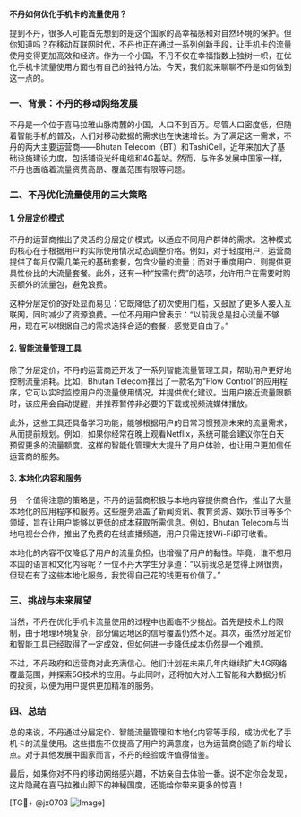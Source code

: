 **不丹如何优化手机卡的流量使用？**

提到不丹，很多人可能首先想到的是这个国家的高幸福感和对自然环境的保护。但你知道吗？在移动互联网时代，不丹也正在通过一系列创新手段，让手机卡的流量使用变得更加高效和经济。作为一个小国，不丹不仅在幸福指数上独树一帜，在优化手机卡流量使用方面也有自己的独特方法。今天，我们就来聊聊不丹是如何做到这一点的。

### 一、背景：不丹的移动网络发展

不丹是一个位于喜马拉雅山脉南麓的小国，人口不到百万。尽管人口密度低，但随着智能手机的普及，人们对移动数据的需求也在快速增长。为了满足这一需求，不丹的两大主要运营商——Bhutan Telecom（BT）和TashiCell，近年来加大了基础设施建设力度，包括铺设光纤电缆和4G基站。然而，与许多发展中国家一样，不丹也面临着流量资费高昂、覆盖范围有限等问题。

### 二、不丹优化流量使用的三大策略

#### 1. **分层定价模式**

不丹的运营商推出了灵活的分层定价模式，以适应不同用户群体的需求。这种模式的核心在于根据用户的实际使用情况动态调整价格。例如，对于轻度用户，运营商提供了每月仅需几美元的基础套餐，包含少量的流量；而对于重度用户，则提供更具性价比的大流量套餐。此外，还有一种“按需付费”的选项，允许用户在需要时购买额外的流量包，避免浪费。

这种分层定价的好处显而易见：它既降低了初次使用门槛，又鼓励了更多人接入互联网，同时减少了资源浪费。一位不丹用户曾表示：“以前我总是担心流量不够用，现在可以根据自己的需求选择合适的套餐，感觉更自由了。”

#### 2. **智能流量管理工具**

除了分层定价，不丹的运营商还开发了一系列智能流量管理工具，帮助用户更好地控制流量消耗。比如，Bhutan Telecom推出了一款名为“Flow Control”的应用程序，它可以实时监控用户的流量使用情况，并提供优化建议。当用户接近流量限额时，该应用会自动提醒，并推荐暂停非必要的下载或视频流媒体播放。

此外，这些工具还具备学习功能，能够根据用户的日常习惯预测未来的流量需求，从而提前规划。例如，如果你经常在晚上观看Netflix，系统可能会建议你在白天预留更多的流量额度。这样的智能化管理大大提升了用户体验，也让用户更加信任运营商的服务。

#### 3. **本地化内容和服务**

另一个值得注意的策略是，不丹的运营商积极与本地内容提供商合作，推出了大量本地化的应用程序和服务。这些服务涵盖了新闻资讯、教育资源、娱乐节目等多个领域，旨在让用户能够以更低的成本获取所需信息。例如，Bhutan Telecom与当地电视台合作，推出了免费的在线直播频道，用户只需连接Wi-Fi即可收看。

本地化的内容不仅降低了用户的流量负担，也增强了用户的黏性。毕竟，谁不想用本国的语言和文化内容呢？一位不丹大学生分享道：“以前我总是觉得上网很贵，但现在有了这些本地化服务，我觉得自己花的钱更有价值了。”

### 三、挑战与未来展望

当然，不丹在优化手机卡流量使用的过程中也面临不少挑战。首先是技术上的限制，由于地理环境复杂，部分偏远地区的信号覆盖仍然不足。其次，虽然分层定价和智能工具已经取得了一定成效，但如何进一步降低成本仍然是一个难题。

不过，不丹政府和运营商对此充满信心。他们计划在未来几年内继续扩大4G网络覆盖范围，并探索5G技术的应用。与此同时，还将加大对人工智能和大数据分析的投资，以便为用户提供更加精准的服务。

### 四、总结

总的来说，不丹通过分层定价、智能流量管理和本地化内容等手段，成功优化了手机卡的流量使用。这些措施不仅提高了用户的满意度，也为运营商创造了新的增长点。对于其他发展中国家而言，不丹的经验或许值得借鉴。

最后，如果你对不丹的移动网络感兴趣，不妨亲自去体验一番。说不定你会发现，这片隐藏在喜马拉雅山脚下的神秘国度，还能给你带来更多的惊喜！

[TG💪+ @jx0703 ![Image](https://github.com/user-attachments/assets/dbca1d08-cadb-493c-b0ec-ad6f7a83f270)]